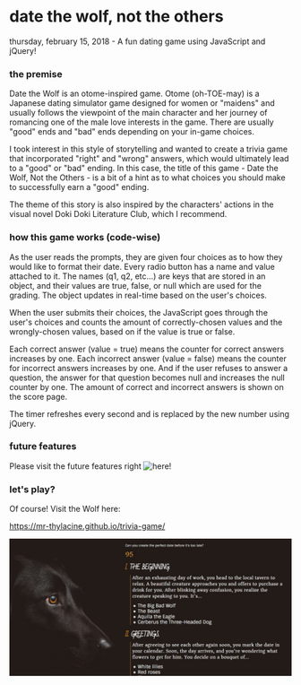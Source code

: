# date the wolf, not the others

thursday, february 15, 2018 - A fun dating game using JavaScript and jQuery!

### the premise

Date the Wolf is an otome-inspired game. Otome (oh-TOE-may) is a Japanese dating simulator game designed for women or "maidens" and usually follows the viewpoint of the main character and her journey of romancing one of the male love interests in the game. There are usually "good" ends and "bad" ends depending on your in-game choices.

I took interest in this style of storytelling and wanted to create a trivia game that incorporated "right" and "wrong" answers, which would ultimately lead to a "good" or "bad" ending. In this case, the title of this game - Date the Wolf, Not the Others - is a bit of a hint as to what choices you should make to successfully earn a "good" ending.

The theme of this story is also inspired by the characters' actions in the visual novel Doki Doki Literature Club, which I recommend.

### how this game works (code-wise)

As the user reads the prompts, they are given four choices as to how they would like to format their date. Every radio button has a name and value attached to it. The names (q1, q2, etc…) are keys that are stored in an object, and their values are true, false, or null which are used for the grading. The object updates in real-time based on the user's choices. 

When the user submits their choices, the JavaScript goes through the user's choices and counts the amount of correctly-chosen values and the wrongly-chosen values, based on if the value is true or false.

Each correct answer (value = true) means the counter for correct answers increases by one. Each incorrect answer (value = false) means the counter for incorrect answers increases by one. And if the user refuses to answer a question, the answer for that question becomes null and increases the null counter by one. The amount of correct and incorrect answers is shown on the score page.

The timer refreshes every second and is replaced by the new number using jQuery.

### future features

Please visit the future features right ![here](https://github.com/mr-thylacine/trivia-game/issues/2)! 

### let's play?

Of course! Visit the Wolf here:

https://mr-thylacine.github.io/trivia-game/

![I have a bad feeling about this...](assets/images/wolf1.jpg)
